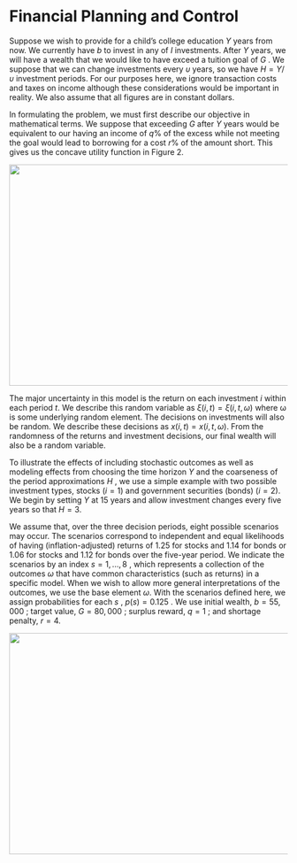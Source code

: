 # Financial Planning and Control

Suppose we wish to provide for a child’s college education $Y$ years from now. 
We currently have $b$ to invest in any of $I$ investments. 
After $Y$ years, we will have a wealth that we would like to have exceed a tuition goal of $G$ . 
We suppose that we can change investments every $υ$ years, so we have $H = Y/υ$ investment periods. 
For our purposes here, we ignore transaction costs and taxes on income although these considerations would be important in reality. 
We also assume that all figures are in constant dollars.

In formulating the problem, we must first describe our objective in mathematical terms. 
We suppose that exceeding $G$ after $Y$ years would be equivalent to our having an income of $q$% of the excess while not meeting the goal would lead to borrowing for a cost $r$% of the amount short. 
This gives us the concave utility function in Figure $2$.

<p align="center">
  <img width="600" height="400" src="">
</p>

The major uncertainty in this model is the return on each investment $i$ within each period $t$. 
We describe this random variable as $ξ(i, t) = ξ (i, t, ω)$ where ω is some underlying random element. 
The decisions on investments will also be random. 
We describe these decisions as $x(i, t)=x(i, t,ω)$. From the randomness of the returns and investment decisions, our final wealth will also be a random variable.

To illustrate the effects of including stochastic outcomes as well as modeling effects from choosing the time horizon $Y$ and the coarseness of the period approximations $H$ , we use a simple example with two possible investment types, stocks $( i = 1 )$ and government securities (bonds) $( i = 2 )$. 
We begin by setting $Y$ at $15$ years and allow investment changes every five years so that $H = 3$.

We assume that, over the three decision periods, eight possible scenarios may occur. 
The scenarios correspond to independent and equal likelihoods of having (inflation-adjusted) returns of $1.25$ for stocks and $1.14$ for bonds or $1.06$ for stocks and $1.12$ for bonds over the five-year period. 
We indicate the scenarios by an index $s = 1, . . . ,8$ , which represents a collection of the outcomes $ω$ that have common characteristics (such as returns) in a specific model. 
When we wish to allow more general interpretations of the outcomes, we use the base element $ω$.
With the scenarios defined here, we assign probabilities for each $s$ , $p(s) = 0.125$ . 
We use initial wealth, $b = 55,000$ ; target value, $G = 80,000$ ; surplus reward, $q = 1$ ; and shortage penalty, $r = 4$.

<p align="center">
  <img width="600" height="400" src="">
</p>
